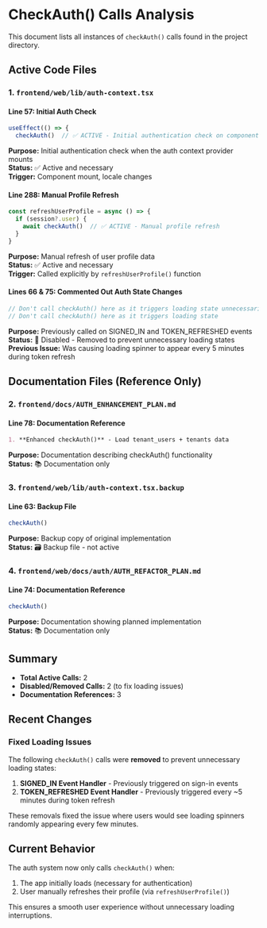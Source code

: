 # CheckAuth() Calls Analysis

This document lists all instances of `checkAuth()` calls found in the project directory.

## Active Code Files

### 1. `frontend/web/lib/auth-context.tsx`

#### Line 57: Initial Auth Check
```typescript
useEffect(() => {
  checkAuth()  // ✅ ACTIVE - Initial authentication check on component mount
```
**Purpose:** Initial authentication check when the auth context provider mounts  
**Status:** ✅ Active and necessary  
**Trigger:** Component mount, locale changes

#### Line 288: Manual Profile Refresh
```typescript
const refreshUserProfile = async () => {
  if (session?.user) {
    await checkAuth()  // ✅ ACTIVE - Manual profile refresh
  }
}
```
**Purpose:** Manual refresh of user profile data  
**Status:** ✅ Active and necessary  
**Trigger:** Called explicitly by `refreshUserProfile()` function

#### Lines 66 & 75: Commented Out Auth State Changes
```typescript
// Don't call checkAuth() here as it triggers loading state unnecessarily
// Don't call checkAuth() here as it triggers loading state
```
**Purpose:** Previously called on SIGNED_IN and TOKEN_REFRESHED events  
**Status:** 🚫 Disabled - Removed to prevent unnecessary loading states  
**Previous Issue:** Was causing loading spinner to appear every 5 minutes during token refresh

## Documentation Files (Reference Only)

### 2. `frontend/docs/AUTH_ENHANCEMENT_PLAN.md`
#### Line 78: Documentation Reference
```markdown
1. **Enhanced checkAuth()** - Load tenant_users + tenants data
```
**Purpose:** Documentation describing checkAuth() functionality  
**Status:** 📚 Documentation only

### 3. `frontend/web/lib/auth-context.tsx.backup`
#### Line 63: Backup File
```typescript
checkAuth()
```
**Purpose:** Backup copy of original implementation  
**Status:** 🗃️ Backup file - not active

### 4. `frontend/web/docs/auth/AUTH_REFACTOR_PLAN.md`
#### Line 74: Documentation Reference
```typescript
checkAuth()
```
**Purpose:** Documentation showing planned implementation  
**Status:** 📚 Documentation only

## Summary

- **Total Active Calls:** 2
- **Disabled/Removed Calls:** 2 (to fix loading issues)
- **Documentation References:** 3

## Recent Changes

### Fixed Loading Issues
The following `checkAuth()` calls were **removed** to prevent unnecessary loading states:

1. **SIGNED_IN Event Handler** - Previously triggered on sign-in events
2. **TOKEN_REFRESHED Event Handler** - Previously triggered every ~5 minutes during token refresh

These removals fixed the issue where users would see loading spinners randomly appearing every few minutes.

## Current Behavior

The auth system now only calls `checkAuth()` when:
1. The app initially loads (necessary for authentication)
2. User manually refreshes their profile (via `refreshUserProfile()`)

This ensures a smooth user experience without unnecessary loading interruptions.
